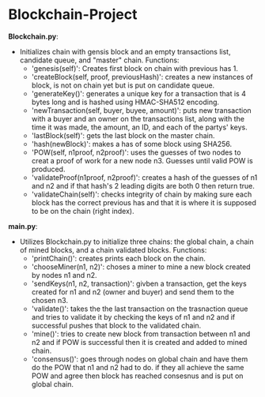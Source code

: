 # Blockchain-Project

**Blockchain.py**:

  - Initializes chain with gensis block and an empty transactions list, candidate queue, and "master" chain.
  Functions:
      - 'genesis(self)': Creates first block on chain with previous has 1.
      - 'createBlock(self, proof, previousHash)': creates a new instances of block, is not on chain yet but is put on candidate queue.
      - 'generateKey()': generates a unique key for a transaction that is 4 bytes long and is hashed using HMAC-SHA512 encoding.
      - 'newTransaction(self, buyer, buyee, amount)': puts new transaction with a buyer and an owner on the transactions list, 
                                                      along with the time it was made, the amount, an ID, and each of the partys' keys.
      - 'lastBlock(self)': gets the last block on the master chain.
      - 'hash(newBlock)': makes a has of some block using SHA256.
      - 'POW(self, n1proof, n2proof)': uses the guesses of two nodes to creat a proof of work for a new node n3. Guesses until valid POW is produced.
      - 'validateProof(n1proof, n2proof)': creates a hash of the guesses of n1 and n2 and if that hash's 2 leading digits are both 0 then return true.
      - 'validateChain(self)': checks integrity of chain by making sure each block has the correct previous has and that it is where it is supposed to be on the chain (right index).
 
**main.py**:
  - Utilizes Blockchain.py to initialize three chains: the global chain, a chain of mined blocks, and a chain validated blocks.
  Functions:
    - 'printChain()': creates prints each block on the chain.
    - 'chooseMiner(n1, n2)': choses a miner to mine a new block created by nodes n1 and n2.
    - 'sendKeys(n1, n2, transaction)': givben a transaction, get the keys created for n1 and n2 (owner and buyer) and send them to the chosen n3.
    - 'validate()': takes the the last transaction on the trasnaction queue and tries to validate it by checking the keys of n1 and n2 and if successful pushes that block to the validated chain.
    - 'mine()': tries to create new block from transaction between n1 and n2 and if POW is successful then it is created and added to mined chain.
    - 'consensus()': goes through nodes on global chain and have them do the POW that n1 and n2 had to do. if they all achieve the same POW and agree then block has reached consesnus and is put on global chain.
